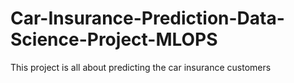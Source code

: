 # Car-Insurance-Prediction-Data-Science-Project-MLOPS
This project is all about predicting the car insurance customers
